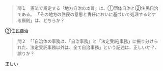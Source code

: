 >問１　憲法で規定する「地方自治の本旨」は、①団体自治と②住民自治である。
「その地方の住民の意思と責任においに基づいて処理するとする原則」は、どちらか？

②住民自治

>問２　「「自治体の事務は、「自治事務」と「法定受託j事務」に振り分けられた、法定受託事務以外は、全て自治事務」という記述は、正しいか？、誤りか？

正しい
